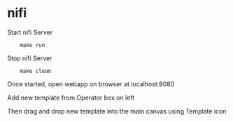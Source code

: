 # nifi


Start nifi Server
    
```
    make run
```    

Stop nifi Server

```
    make clean
```    


Once started, open webapp on browser at localhost:8080

Add new template from Operator box on left

Then drag and drop new template into the main canvas using Template icon
